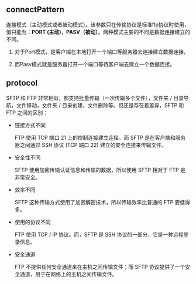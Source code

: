 ## connectPattern

 连接模式（主动模式或者被动模式）。该参数只在传输协议是标准ftp协议时使用，值只能为：**PORT (主动)**，**PASV（被动）**。两种模式主要的不同是数据连接建立的不同。

 1. 对于Port模式，是客户端在本地打开一个端口等服务器去连接建立数据连接，

 2. 而Pasv模式就是服务器打开一个端口等待客户端去建立一个数据连接。
 
## protocol

SFTP 和 FTP 非常相似，都支持批量传输（一次传输多个文件），文件夹 / 目录导航，文件移动，文件夹 / 目录创建，文件删除等。但还是存在着差异，SFTP 和 FTP 之间的区别：

* 链接方式不同

    FTP 使用 TCP 端口 21 上的控制连接建立连接。而 SFTP 是在客户端和服务器之间通过 SSH 协议 (TCP 端口 22) 建立的安全连接来传输文件。

* 安全性不同

    SFTP 使用加密传输认证信息和传输的数据，所以使用 SFTP 相对于 FTP 是非常安全。

* 效率不同

    SFTP 这种传输方式使用了加密解密技术，所以传输效率比普通的 FTP 要低得多。

* 使用的协议不同

    FTP 使用 TCP / IP 协议。而，SFTP 是 SSH 协议的一部分，它是一种远程登录信息。

* 安全通道

    FTP 不提供任何安全通道来在主机之间传输文件；而 SFTP 协议提供了一个安全通道，用于在网络上的主机之间传输文件。 
